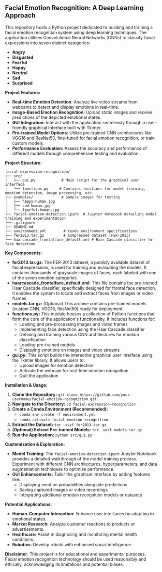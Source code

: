 ## Facial Emotion Recognition: A Deep Learning Approach 

This repository hosts a Python project dedicated to building and training a facial emotion recognition system using deep learning techniques. The application utilizes Convolutional Neural Networks (CNNs) to classify facial expressions into seven distinct categories:

* **Angry**
* **Disgusted**
* **Fearful**
* **Happy**
* **Neutral**
* **Sad**
* **Surprised**

**Project Features:**

* **Real-time Emotion Detection:** Analyze live video streams from webcams to detect and display emotions in real-time.
* **Image-Based Emotion Recognition:** Upload static images and receive predictions of the depicted emotional states.
* **GUI Integration:** Interact with the application seamlessly through a user-friendly graphical interface built with Tkinter.
* **Pre-trained Model Options:** Utilize pre-trained CNN architectures like VGG16 and ResNet50, fine-tuned for facial emotion recognition, or train custom models.
* **Performance Evaluation:** Assess the accuracy and performance of different models through comprehensive testing and evaluation.

**Project Structure:**

```
facial-expression-recognition/
├── src/
│   ├── gui.py            # Main script for the graphical user interface
│   └── functions.py     # Contains functions for model training, emotion detection, image processing, etc.
├── examples/             # Sample images for testing
│   ├── happy-human.jpg
│   ├── sad-human.jpg
│   └── fearful-human.jpg
├── facial-emotion-detection.ipynb  # Jupyter Notebook detailing model training and experimentation
├── .gitignore
├── README.md
├── environment.yml        # Conda environment specifications
├── fer2013.tar.gz         # Compressed dataset (FER-2013)
└── haarcascade_frontalface_default.xml # Haar Cascade classifier for face detection
```

**Key Components:**

* **fer2013.tar.gz:** The FER-2013 dataset, a publicly available dataset of facial expressions, is used for training and evaluating the models. It contains thousands of grayscale images of faces, each labeled with one of the seven emotion categories.
* **haarcascade_frontalface_default.xml:** This file contains the pre-trained Haar Cascade classifier, specifically designed for frontal face detection. It enables the system to locate and extract faces from images or video frames.
* **models.tar.gz:** (Optional) This archive contains pre-trained models (custom CNN, VGG16, ResNet50) ready for deployment.
* **functions.py:** This module houses a collection of Python functions that form the core of the application's functionality. It includes functions for:
    * Loading and pre-processing images and video frames
    * Implementing face detection using the Haar Cascade classifier
    * Defining and training various CNN architectures for emotion classification
    * Loading pre-trained models
    * Displaying emotions on images and video streams
* **gui.py:** This script builds the interactive graphical user interface using the Tkinter library. It allows users to:
    * Upload images for emotion detection
    * Activate the webcam for real-time emotion recognition
    * Quit the application

**Installation & Usage:**

1. **Clone the Repository:** `git clone https://github.com/your-username/facial-emotion-recognition.git`
2. **Navigate to the Directory:** `cd facial-expression-recognition`
3. **Create a Conda Environment (Recommended):** 
    * `conda env create -f environment.yml`
    * `conda activate facial-emotion-recognition`
4. **Extract the Dataset:** `tar -xvzf fer2013.tar.gz`
5. **(Optional) Extract Pre-trained Models:** `tar -xvzf models.tar.gz`
6. **Run the Application:** `python src/gui.py`

**Customization & Exploration:**

* **Model Training:** The `facial-emotion-detection.ipynb` Jupyter Notebook provides a detailed walkthrough of the model training process. Experiment with different CNN architectures, hyperparameters, and data augmentation techniques to optimize performance.
* **GUI Enhancements:** Tailor the graphical interface by adding features like:
    * Displaying emotion probabilities alongside predictions
    * Saving captured images or video recordings
    * Integrating additional emotion recognition models or datasets

**Potential Applications:**

* **Human-Computer Interaction:** Enhance user interfaces by adapting to emotional states.
* **Market Research:** Analyze customer reactions to products or advertisements.
* **Healthcare:** Assist in diagnosing and monitoring mental health conditions.
* **Robotics:** Develop robots with enhanced social intelligence. 

**Disclaimer:** This project is for educational and experimental purposes. Facial emotion recognition technology should be used responsibly and ethically, acknowledging its limitations and potential biases. 
